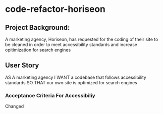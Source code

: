 # code-refactor-horiseon
## Project Background:
A marketing agency, Horiseon, has requested for the coding of their site to be cleaned in order to meet accessibility standards and increase opitimization for search engines
## User Story
AS A marketing agency
I WANT a codebase that follows accessibility standards
SO THAT our own site is optimized for search engines
### Acceptance Criteria For Accessibiliy 
 Changed <title> element to "Horiseon" 
 Added <header> element in navigation section
 Removed <div> element in navigation section and replaced with <nav> element
 Provided comment on navigation section
 ## Hero/Jumbotron
 Added main and section elements
 Replaced div with "img" to identify class representing background image
 Removed ids since it was a duplicate of classes and kept classes for CSS styling
 ## Services
 Added comment for Services and added <section> elements to replace <div> elements
 Added alt attributes onto images providing detailed description of image
## Benefits
Added alt attributes to images
 ## CSS
 Consolidated CSS classes that had the same margin, padding, height, font and color values
 Consolidated elements with class header div ul 
 Re-ordered Style Sheet following HTML sequence structure